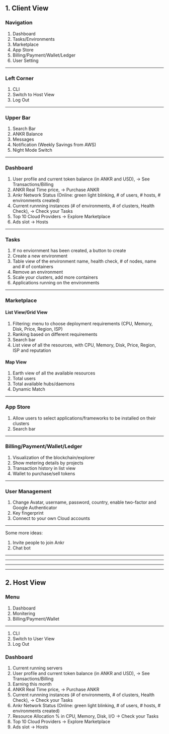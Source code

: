 ## 1. Client View

### Navigation
1. Dashboard
1. Tasks/Environments
1. Marketplace
1. App Store
1. Billing/Payment/Wallet/Ledger
1. User Setting
-----------
### Left Corner
1. CLI
1. Switch to Host View
1. Log Out
-----------
### Upper Bar
1. Search Bar
1. ANKR Balance
1. Messages
1. Notification (Weekly Savings from AWS)
1. Night Mode Switch
-----------
### Dashboard
1. User profile and current token balance (in ANKR and USD), -> See Transactions/Billing
1. ANKR Real Time price, -> Purchase ANKR
1. Ankr Network Status (Online: green light blinking, # of users, # hosts, # environments created)
1. Current runnning instances (# of environments, # of clusters, Health Check), -> Check your Tasks
1. Top 10 Cloud Providers -> Explore Marketplace
1. Ads slot -> Hosts
-----------
### Tasks
1. If no enviornment has been created, a button to create
1. Create a new environment
1. Table view of the environment name, health check, # of nodes, name and # of containers
1. Remove an environment
1. Scale your clusters, add more containers
1. Applications running on the environments
-----------
### Marketplace
#### List View/Grid View
1. Filtering: menu to choose deployment requirements (CPU, Memory, Disk, Price, Region, ISP)
1. Ranking based on different requirements
1. Search bar
1. List view of all the resources, with CPU, Memory, Disk, Price, Region, ISP and reputation

#### Map View
1. Earth view of all the available resources
1. Total users
1. Total available hubs/daemons
1. Dynamic Match 
-----------
### App Store
1. Allow users to select applications/frameworks to be installed on their clusters
1. Search bar
-----------
### Billing/Payment/Wallet/Ledger
1. Visualization of the blockchain/explorer
1. Show metering details by projects
1. Transaction history in list view
1. Wallet to purchase/sell tokens
-----------
### User Management
1. Change Avatar, username, password, country, enable two-factor and Google Authenticator 
1. Key fingerprint
1. Connect to your own Cloud accounts
----------
Some more ideas: 
1. Invite people to join Ankr
1. Chat bot
----------
----------
----------
----------
## 2. Host View

### Menu
1. Dashboard
1. Monitering
1. Billing/Payment/Wallet
----------
1. CLI
1. Switch to User View
1. Log Out

### Dashboard
1. Current running servers
1. User profile and current token balance (in ANKR and USD), -> See Transactions/Billing
1. Earning this month
1. ANKR Real Time price, -> Purchase ANKR
1. Current runnning instances (# of environments, # of clusters, Health Check), -> Check your Tasks
1. Ankr Network Status (Online: green light blinking, # of users, # hosts, # environments created)
1. Resource Allocation % in CPU, Memory, Disk, I/O -> Check your Tasks
1. Top 10 Cloud Providers -> Explore Marketplace
1. Ads slot -> Hosts

